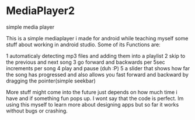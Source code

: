 # MediaPlayer2
simple media player

This is a simple mediaplayer i made for android while teaching myself some stuff about working in android studio.
Some of its Functions are:

1 automaticaly detecting mp3 files and adding them into a playlist
2 skip to the previous and next song
3 go forward and backwards per 5sec increments per song
4 play and pause (duh :P)
5 a slider that shows how far the song has progressed and also allows you fast forward and 
  backward by dragging the pointer(simple seekbar)
  
More stuff might come into the future just depends on how much time i have and if something fun pops up. 
I wont say that the code is perfect. Im using this myself to learn more about designing apps
but so far it works without bugs or crashing.
